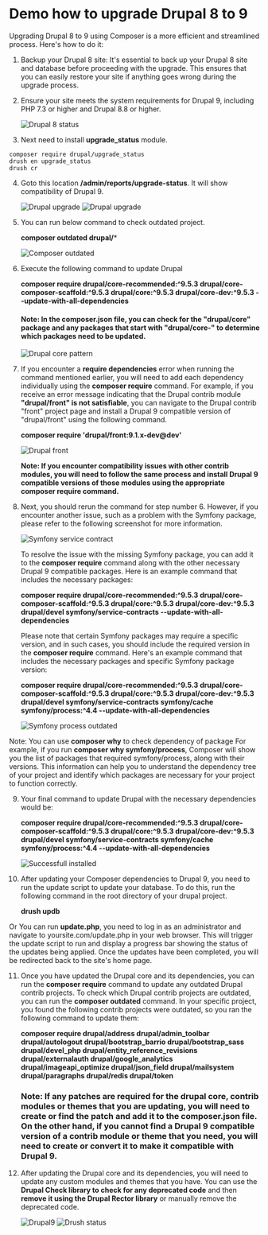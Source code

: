 # Demo how to upgrade Drupal 8 to 9 #

Upgrading Drupal 8 to 9 using Composer is a more efficient and streamlined process. Here's how to do it:

1. Backup your Drupal 8 site: It's essential to back up your Drupal 8 site and database before proceeding with the upgrade. This ensures that you can easily restore your site if anything goes wrong during the upgrade process.

2. Ensure your site meets the system requirements for Drupal 9, including PHP 7.3 or higher and Drupal 8.8 or higher.

    ![Drupal 8 status](/images/drupal8-status.png)

3. Next need to install **upgrade_status** module.
```
composer require drupal/upgrade_status
drush en upgrade_status
drush cr
```
4. Goto this location **/admin/reports/upgrade-status**. It will show compatibility of Drupal 9.

   ![Drupal upgrade](/images/D9-upgrade-status.png)
   ![Drupal upgrade](/images/D9-upgrade-status1.png)

5. You can run below command to check outdated project.

   **composer outdated drupal/***
   
   ![Composer outdated](/images/composer-outdated-project.png)
   
6. Execute the following command to update Drupal

   **composer require drupal/core-recommended:^9.5.3 drupal/core-composer-scaffold:^9.5.3  drupal/core:^9.5.3 drupal/core-dev:^9.5.3 --update-with-all-dependencies**
   
   #### Note: In the composer.json file, you can check for the "drupal/core" package and any packages that start with "drupal/core-" to determine which packages need to be updated. ####
   
   ![Drupal core pattern](/images/composer-json-updated.png)
   
7. If you encounter a **require dependencies** error when running the command mentioned earlier, you will need to add each dependency individually using the **composer require** command. For example, if you receive an error message indicating that the Drupal contrib module **"drupal/front" is not satisfiable**, you can navigate to the Drupal contrib "front" project page and install a Drupal 9 compatible version of "drupal/front" using the following command.

   **composer require 'drupal/front:9.1.x-dev@dev'**
   
   ![Drupal front](/images/composer-outdated-front.png)
   
   **Note: If you encounter compatibility issues with other contrib modules, you will need to follow the same process and install Drupal 9 compatible versions of those modules using the appropriate composer require command.**
   
8. Next, you should rerun the command for step number 6. However, if you encounter another issue, such as a problem with the Symfony package, please refer to the following screenshot for more information.

   ![Symfony service contract](/images/composer-outdated-symfony-translation.png)
   
     To resolve the issue with the missing Symfony package, you can add it to the **composer require** command along with the other necessary Drupal 9 compatible packages. Here is an example command that includes the necessary packages:
   
   **composer require drupal/core-recommended:^9.5.3 drupal/core-composer-scaffold:^9.5.3 drupal/core:^9.5.3 drupal/core-dev:^9.5.3 drupal/devel symfony/service-contracts --update-with-all-dependencies**

    Please note that certain Symfony packages may require a specific version, and in such cases, you should include the required version in the **composer require** command. Here's an example command that includes the necessary packages and specific Symfony package version: 

   **composer require drupal/core-recommended:^9.5.3 drupal/core-composer-scaffold:^9.5.3 drupal/core:^9.5.3 drupal/core-dev:^9.5.3 drupal/devel symfony/service-contracts symfony/cache symfony/process:^4.4 --update-with-all-dependencies**
   
   ![Symfony process outdated](/images/composer-outdated-process.png)

  Note: You can use **composer why** to check dependency of package For example, if you run **composer why symfony/process**, Composer will show you the list of packages that required symfony/process, along with their versions. This information can help you to understand the dependency tree of your project and identify which packages are necessary for your project to function correctly.
  
9. Your final command to update Drupal with the necessary dependencies would be: 

    **composer require drupal/core-recommended:^9.5.3 drupal/core-composer-scaffold:^9.5.3 drupal/core:^9.5.3 drupal/core-dev:^9.5.3 drupal/devel symfony/service-contracts symfony/cache symfony/process:^4.4 --update-with-all-dependencies**
    
    ![Successfull installed](/images/successfull-install.png)

10. After updating your Composer dependencies to Drupal 9, you need to run the update script to update your database. To do this, run the following command in the root directory of your drupal project.

    **drush updb**
    
   Or You can run **update.php**, you need to log in as an administrator and navigate to yoursite.com/update.php in your web browser. This will trigger the update script to run and display a progress bar showing the status of the updates being applied. Once the updates have been completed, you will be redirected back to the site's home page.

11. Once you have updated the Drupal core and its dependencies, you can run the **composer require** command to update any outdated Drupal contrib projects. To check which Drupal contrib projects are outdated, you can run the **composer outdated** command. In your specific project, you found the following contrib projects were outdated, so you ran the following command to update them:

    **composer require drupal/address drupal/admin_toolbar drupal/autologout drupal/bootstrap_barrio drupal/bootstrap_sass drupal/devel_php drupal/entity_reference_revisions drupal/externalauth drupal/google_analytics drupal/imageapi_optimize drupal/json_field drupal/mailsystem drupal/paragraphs drupal/redis drupal/token**
   
       ### Note: If any patches are required for the drupal core, contrib modules or themes that you are updating, you will need to create or find the patch and add it to the composer.json file. On the other hand, if you cannot find a Drupal 9 compatible version of a contrib module or theme that you need, you will need to create or convert it to make it compatible with Drupal 9. ###
   
12. After updating the Drupal core and its dependencies, you will need to update any custom modules and themes that you have. You can use the **Drupal Check library to check for any deprecated code** and then **remove it using the Drupal Rector library** or manually remove the deprecated code.
 
    ![Drupal9](/images/drupal9.png)
    ![Drush status](/images/drush-staus-d9.png)
